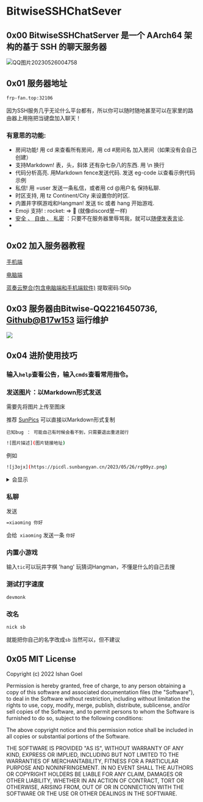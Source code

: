 # BitwiseSSHChatSever
## 0x00 BitwiseSSHChatServer 是一个 AArch64 架构的基于 SSH 的聊天服务器

![QQ图片20230526004758](https://picdl.sunbangyan.cn/2023/05/26/smc3e.png)
## 0x01 服务器地址

```bash
frp-fan.top:32106
```

因为SSH服务几乎无论什么平台都有，所以你可以随时随地甚至可以在家里的路由器上用拖把当键盘加入聊天！
### 有意思的功能:
- 房间功能! 用 cd 来查看所有房间，用 cd #房间名 加入房间（如果没有会自己创建）
- 支持Markdown! 表，头，斜体 还有杂七杂八的东西. 用 \n 换行
- 代码分析高亮. 用Markdown fence发送代码. 发送 eg-code 以查看示例代码示例
- 私信! 用 =user <msg> 发送一条私信，或者用 cd @用户名 保持私聊.
- 时区支持, 用 tz Continent/City 来设置你的时区.
- 内置井字棋游戏和Hangman! 发送 tic 或者 hang <word>开始游戏.
- Emoji 支持! : rocket: => 🚀  (就像discord里一样)
-  <abbr title="Hyper Text Markup Language">安全 、 自由 、 私密</abbr> ：只要不在服务器里辱骂我，就可以<abbr title="World Wide Web Consortium">随便发表言论</abbr>.
- 
  

## 0x02 加入服务器教程
  [手机端](mobile.md)
  
  [电脑端](PC.md)
  
  
[蓝奏云整合(包含电脑端和手机端软件)](https://bitwise.lanzoum.com/b0425ngkb) 提取密码:5l0p
  
  
  
## 0x03 服务器由Bitwise-QQ2216450736, [Github@B17w153](https://GITHUB.COM/B17w153) 运行维护



<img src="https://picdl.sunbangyan.cn/2023/05/26/j3ojx.png" align=center />



 ## 0x04 进阶使用技巧
### 输入`help`查看公告，输入`cmds`查看常用指令。
### 发送图片：以Markdown形式发送

需要先将图片上传至图床

推荐 [SunPics](https://pics.sunbangyan.cn/) 可以直接以Markdown形式复制


`已知bug ： 可能自己有时候会看不到，只需要退出重进就行`


```bash
![图片描述](图片链接地址)
```

例如

```bash
![j3ojx](https://picdl.sunbangyan.cn/2023/05/26/rg09yz.png)
```


<details>
  <summary>会显示</summary>
  
<img src="https://github.com/B17w153/sshchatserver/assets/134407644/5c6a9f0e-b8ea-4800-8707-419a6df5cac8">
</details>
  

### 私聊
发送
```bash
=xiaoming 你好
```
会给` xiaoming` 发送一条 `你好`

### 内置小游戏
输入`tic`可以玩井字棋
'hang' 玩猜词Hangman，不懂是什么的自己去搜

### 测试打字速度
```bash
devmonk
```
  
### 改名
  ```bash
  nick sb
  ```
  
 就能把你自己的名字改成`sb`
  当然可以，但不建议

 ## 0x05 MIT License

Copyright (c) 2022 Ishan Goel

Permission is hereby granted, free of charge, to any person obtaining a copy
of this software and associated documentation files (the "Software"), to deal
in the Software without restriction, including without limitation the rights
to use, copy, modify, merge, publish, distribute, sublicense, and/or sell
copies of the Software, and to permit persons to whom the Software is
furnished to do so, subject to the following conditions:

The above copyright notice and this permission notice shall be included in all
copies or substantial portions of the Software.

THE SOFTWARE IS PROVIDED "AS IS", WITHOUT WARRANTY OF ANY KIND, EXPRESS OR
IMPLIED, INCLUDING BUT NOT LIMITED TO THE WARRANTIES OF MERCHANTABILITY,
FITNESS FOR A PARTICULAR PURPOSE AND NONINFRINGEMENT. IN NO EVENT SHALL THE
AUTHORS OR COPYRIGHT HOLDERS BE LIABLE FOR ANY CLAIM, DAMAGES OR OTHER
LIABILITY, WHETHER IN AN ACTION OF CONTRACT, TORT OR OTHERWISE, ARISING FROM,
OUT OF OR IN CONNECTION WITH THE SOFTWARE OR THE USE OR OTHER DEALINGS IN THE
SOFTWARE.
 
 
  
 
 
 
 
  
  
  
  

